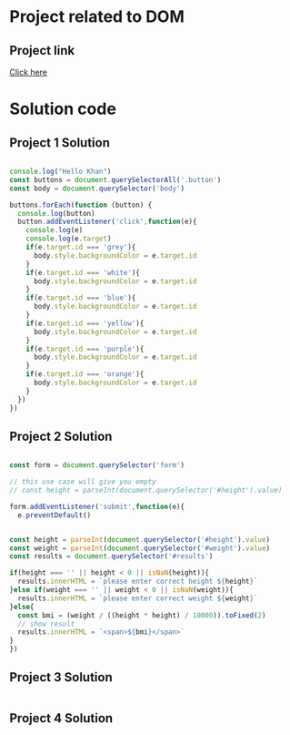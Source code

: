 # Project related to DOM

## Project link
[Click here](https://stackblitz.com/edit/dom-project-chaiaurcode?file=index.html)

# Solution code

## Project 1 Solution

```javascript

console.log("Hello Khan")
const buttons = document.querySelectorAll('.button')
const body = document.querySelector('body')

buttons.forEach(function (button) {
  console.log(button)
  button.addEventListener('click',function(e){
    console.log(e)
    console.log(e.target)
    if(e.target.id === 'grey'){
      body.style.backgroundColor = e.target.id
    }
    if(e.target.id === 'white'){
      body.style.backgroundColor = e.target.id
    }
    if(e.target.id === 'blue'){
      body.style.backgroundColor = e.target.id
    }
    if(e.target.id === 'yellow'){
      body.style.backgroundColor = e.target.id
    }
    if(e.target.id === 'purple'){
      body.style.backgroundColor = e.target.id
    }
    if(e.target.id === 'orange'){
      body.style.backgroundColor = e.target.id
    }
  })
})

```

## Project 2 Solution

```javascript

const form = document.querySelector('form')

// this use case will give you empty
// const height = parseInt(document.querySelector('#height').value)

form.addEventListener('submit',function(e){
  e.preventDefault()


const height = parseInt(document.querySelector('#height').value)
const weight = parseInt(document.querySelector('#weight').value)
const results = document.querySelector('#results')

if(height === '' || height < 0 || isNaN(height)){
  results.innerHTML = `please enter correct height ${height}`
}else if(weight === '' || weight < 0 || isNaN(weight)){
  results.innerHTML = `please enter correct weight ${weight}`
}else{
  const bmi = (weight / ((height * height) / 10000)).toFixed(2)
  // show result
  results.innerHTML = `<span>${bmi}</span>`
}
})

```

## Project 3 Solution

``` javascript


```


## Project 4 Solution

```javascript

```

